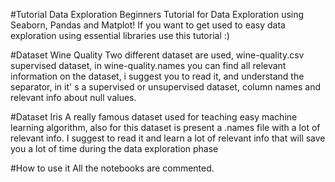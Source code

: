 #Tutorial Data Exploration
Beginners Tutorial for Data Exploration using Seaborn, Pandas and Matplot!
If you want to get used to easy data exploration using essential libraries use this tutorial :)

#Dataset Wine Quality
Two different dataset are used, wine-quality.csv supervised dataset, in wine-quality.names you can find all relevant information on the dataset, i suggest you to read it, and 
understand the separator, in it' s a supervised or unsupervised dataset, column names and relevant info about null values.

#Dataset Iris
A really famous dataset used for teaching easy machine learning algorithm, also for this dataset is present a .names file with a lot of relevant info. I suggest to read it and
learn a lot of relevant info that will save you a lot of time during the data exploration phase

#How to use it
All the notebooks are commented.


